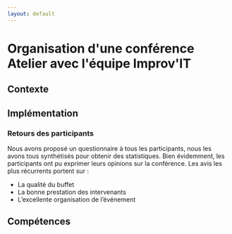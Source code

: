 ```yaml
---
layout: default
---
```


# Organisation d'une conférence Atelier avec l'équipe Improv'IT

## Contexte

## Implémentation

### Retours des participants

Nous avons proposé un questionnaire à tous les participants, nous les avons tous synthétisés pour obtenir des statistiques.
Bien évidemment, les participants ont pu exprimer leurs opinions sur la conférence. Les avis les plus récurrents portent sur :

* La qualité du buffet
* La bonne prestation des intervenants
* L’excellente organisation de l’événement

## Compétences